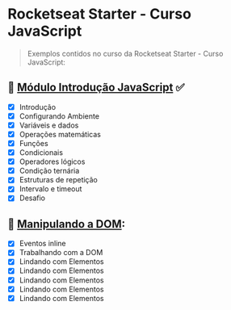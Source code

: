 # Rocketseat Starter - Curso JavaScript

> Exemplos contidos no curso da Rocketseat Starter - Curso JavaScript:

## :rocket: [Módulo Introdução JavaScript](https://github.com/hallancma/rocketseat-starter-javascript/tree/dev/introducao-javascript) :white_check_mark:

- [x] Introdução
- [x] Configurando Ambiente
- [x] Variáveis e dados
- [x] Operações matemáticas
- [x] Funções
- [x] Condicionais
- [x] Operadores lógicos
- [x] Condição ternária
- [x] Estruturas de repetição
- [x] Intervalo e timeout
- [x] Desafio

## :rocket: [Manipulando a DOM](https://github.com/hallancma/rocketseat-starter-javascript/tree/dev/manipulando-a-dom):

- [x] Eventos inline
- [x] Trabalhando com a DOM
- [x] Lindando com Elementos
- [x] Lindando com Elementos
- [x] Lindando com Elementos
- [x] Lindando com Elementos
- [x] Lindando com Elementos
